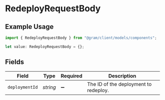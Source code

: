# RedeployRequestBody

## Example Usage

```typescript
import { RedeployRequestBody } from "@gram/client/models/components";

let value: RedeployRequestBody = {};
```

## Fields

| Field                                 | Type                                  | Required                              | Description                           |
| ------------------------------------- | ------------------------------------- | ------------------------------------- | ------------------------------------- |
| `deploymentId`                        | *string*                              | :heavy_minus_sign:                    | The ID of the deployment to redeploy. |